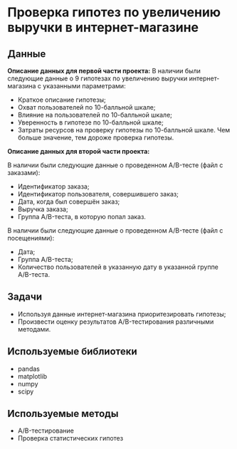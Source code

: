# Проверка гипотез по увеличению выручки в интернет-магазине

## Данные
**Описание данных для первой части проекта:**
В наличии были следующие данные о 9 гипотезах по увеличению выручки интернет-магазина с указанными параметрами:
- Краткое описание гипотезы;
- Охват пользователей по 10-балльной шкале;
- Влияние на пользователей по 10-балльной шкале;
- Уверенность в гипотезе по 10-балльной шкале;
- Затраты ресурсов на проверку гипотезы по 10-балльной шкале. Чем больше значение, тем дороже проверка гипотезы.

**Описание данных для второй части проекта:**

В наличии были следующие данные о проведенном A/B-тесте (файл с заказами):
- Идентификатор заказа;
- Идентификатор пользователя, совершившего заказ;
- Дата, когда был совершён заказ;
- Выручка заказа;
- Группа A/B-теста, в которую попал заказ.

В наличии были следующие данные о проведенном A/B-тесте (файл с посещениями):    
- Дата;
- Группа A/B-теста;
- Количество пользователей в указанную дату в указанной группе A/B-теста.
## Задачи
- Используя данные интернет-магазина приоритезировать гипотезы;
- Произвести оценку результатов A/B-тестирования различными методами.
## Используемые библиотеки
- pandas
- matplotlib
- numpy
- scipy
## Используемые методы
- A/B-тестирование
- Проверка статистических гипотез
